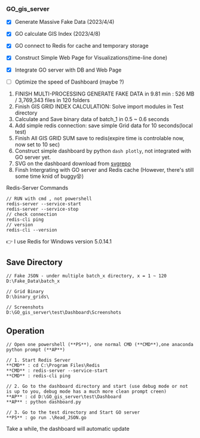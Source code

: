 ### GO_gis_server
    
- [x] Generate Massive Fake Data (2023/4/4)
- [x] GO calculate GIS Index (2023/4/8)
- [x] GO connect to Redis for cache and temporary storage
- [x] Construct Simple Web Page for Visualizations(time-line done)
- [x] Integrate GO server with DB and Web Page
- [ ] Optimize the speed of Dashboard (maybe ?)

    
1. FINISH MULTI-PROCESSING GENERATE FAKE DATA in 9.81 min : 526 MB / 3,769,343 files in 120 folders    
2. Finish GIS GRID INDEX CALCULATION: Solve import modules in Test directory    
3. Calculate and Save binary data of batch_1 in 0.5 ~ 0.6 seconds    
4. Add simple redis connection: save simple Grid data for 10 seconds(local test)    
5. Finish All GIS GRID SUM save to redis(expire time is controlable now, now set to 10 sec)    
6. Construct simple dashboard by python ```dash plotly```, not integrated with GO server yet.    
7. SVG on the dashboard download from [svgrepo](https://www.svgrepo.com/)     
8. Finsh Intergrating with GO server and Redis cache (However, there's still some time knid of buggy:dizzy_face:)   

Redis-Server Commands
```=
// RUN with cmd , not powershell
redis-server --service-start
redis-server --service-stop
// check connection
redis-cli ping
// version
redis-cli --version
```

:point_right: I use Redis for Windows version 5.0.14.1    

## Save Directory ##    
```=
// Fake JSON - under multiple batch_x directory, x = 1 ~ 120
D:\Fake_Data\batch_x

// Grid Binary
D:\binary_grids\

// Screenshots
D:\GO_gis_server\test\Dashboard\Screenshots
```    

## Operation ##
```=
// Open one powershell (**PS**), one normal CMD (**CMD**),one anaconda python prompt (**AP**)

// 1. Start Redis Server
**CMD** : cd C:\Program Files\Redis
**CMD** : redis-server --service-start
**CMD** : redis-cli ping

// 2. Go to the dashboard directory and start (use debug mode or not is up to you, debug mode has a much more clean prompt creen)
**AP** : cd D:\GO_gis_server\test\Dashboard
**AP** : python dashboard.py

// 3. Go to the test directory and Start GO server
**PS** : go run .\Read_JSON.go
```    

Take a while, the dashboard will automatic update
